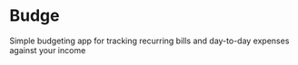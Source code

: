 # Budge

Simple budgeting app for tracking recurring bills and day-to-day expenses against your income

